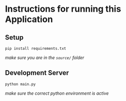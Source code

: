 # Instructions for running this Application

## Setup

`pip install requirements.txt`

_make sure you are in the `source/` folder_

## Development Server

`python main.py`

_make sure the correct python environment is active_
